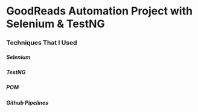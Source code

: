 # GoodReads Automation Project with Selenium &amp; TestNG

### Techniques That I Used
##### Selenium
##### TestNG
##### POM
##### Github Pipelines
